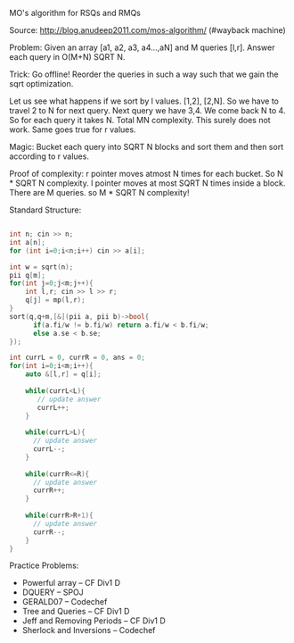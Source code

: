 MO's algorithm for RSQs and RMQs 

Source: http://blog.anudeep2011.com/mos-algorithm/ (#wayback machine)

Problem: Given an array [a1, a2, a3, a4...,aN] and M queries [l,r]. Answer each query in O(M+N) SQRT N.

Trick: Go offline! Reorder the queries in such a way such that we gain the sqrt optimization.

Let us see what happens if we sort by l values. [1,2], [2,N]. So we have to travel 2 to N for next query. Next query we have 3,4. We come back N to 4. So for each query it
takes N. Total MN complexity. This surely does not work. Same goes true for r values. 

Magic: Bucket each query into SQRT N blocks and sort them and then sort according to r values.

Proof of complexity: r pointer moves atmost N times for each bucket. So N * SQRT N complexity. 
l pointer moves at most SQRT N times inside a block. There are M queries. so M * SQRT N complexity!  

Standard Structure: 

```cpp

int n; cin >> n;
int a[n];
for (int i=0;i<n;i++) cin >> a[i];

int w = sqrt(n); 
pii q[m];
for(int j=0;j<m;j++){
    int l,r; cin >> l >> r;
    q[j] = mp(l,r);
}
sort(q,q+m,[&](pii a, pii b)->bool{
      if(a.fi/w != b.fi/w) return a.fi/w < b.fi/w; 
      else a.se < b.se; 
});

int currL = 0, currR = 0, ans = 0; 
for(int i=0;i<m;i++){
    auto &[l,r] = q[i];
    
    while(currL<L){
       // update answer
       currL++;
    }
    
    while(currL>L){
      // update answer 
      currL--;
    }
    
    while(currR<=R){
      // update answer 
      currR++;
    }
    
    while(currR>R+1){
      // update answer 
      currR--;
    }
}

```

Practice Problems: 

* Powerful array – CF Div1 D
* DQUERY – SPOJ
* GERALD07 – Codechef
* Tree and Queries – CF Div1 D
* Jeff and Removing Periods – CF Div1 D
* Sherlock and Inversions – Codechef
